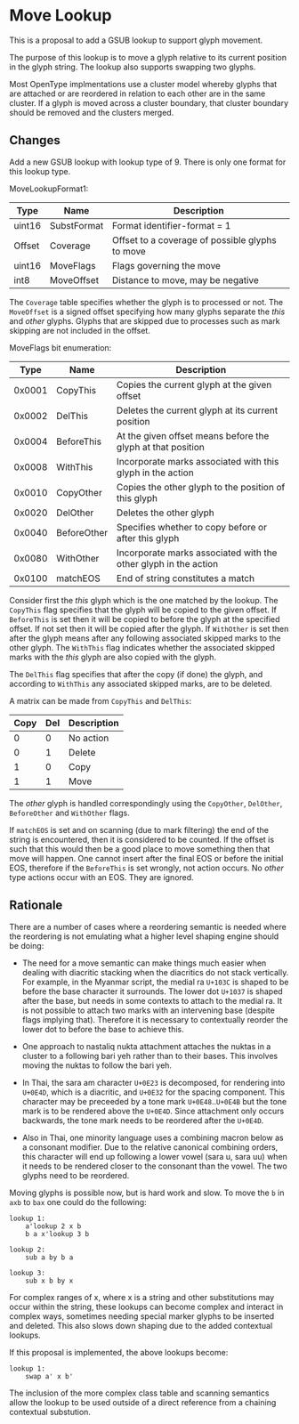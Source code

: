# Move Lookup

This is a proposal to add a GSUB lookup to support glyph movement.

The purpose of this lookup is to move a glyph relative to its current position
in the glyph string. The lookup also supports swapping two glyphs.

Most OpenType implmentations use a cluster model whereby glyphs that are
attached or are reordered in relation to each other are in the same cluster.
If a glyph is moved across a cluster boundary, that cluster boundary
should be removed and the clusters merged.


## Changes

Add a new GSUB lookup with lookup type of 9. There is only one format for this
lookup type.

MoveLookupFormat1:

Type   | Name        | Description
-----  | ----------  | -----------
uint16 | SubstFormat | Format identifier-format = 1
Offset | Coverage    | Offset to a coverage of possible glyphs to move
uint16 | MoveFlags   | Flags governing the move
int8   | MoveOffset  | Distance to move, may be negative

The `Coverage` table specifies whether the glyph is to processed or not. The
`MoveOffset` is a signed offset specifying how many glyphs separate the
*this* and *other* glyphs. Glyphs that are skipped due to processes such
as mark skipping are not included in the offset.

MoveFlags bit enumeration:

Type   | Name        | Description
------ | ----------  | -----------
0x0001 | CopyThis    | Copies the current glyph at the given offset
0x0002 | DelThis     | Deletes the current glyph at its current position
0x0004 | BeforeThis  | At the given offset means before the glyph at that position
0x0008 | WithThis    | Incorporate marks associated with this glyph in the action
0x0010 | CopyOther   | Copies the other glyph to the position of this glyph
0x0020 | DelOther    | Deletes the other glyph
0x0040 | BeforeOther | Specifies whether to copy before or after this glyph
0x0080 | WithOther   | Incorporate marks associated with the other glyph in the action
0x0100 | matchEOS    | End of string constitutes a match

Consider first the *this* glyph which is the one matched by the lookup. The
`CopyThis` flag specifies that the glyph will be copied to the given offset.
If `BeforeThis` is set then it will be copied to before the glyph at the specified
offset. If not set then it will be copied after the glyph. If `WithOther` is set
then after the glyph means after any following associated skipped marks to the
other glyph. The `WithThis` flag indicates whether the associated skipped marks with the
*this* glyph are also copied with the glyph.

The `DelThis` flag specifies that after the copy (if done) the glyph,
and according to `WithThis` any associated skipped marks, are to be deleted.

A matrix can be made from `CopyThis` and `DelThis`:

Copy | Del  | Description
---- | ---- | -----------
0    | 0    | No action
0    | 1    | Delete
1    | 0    | Copy
1    | 1    | Move

The *other* glyph is handled correspondingly using the `CopyOther`, `DelOther`,
`BeforeOther` and `WithOther` flags.

If `matchEOS` is set and on scanning (due to mark filtering) the end of the string
is encountered, then it is considered to be counted. If the offset is such that this
would then be a good place to move something then that move will happen. One cannot
insert after the final EOS or before the initial EOS, therefore if the `BeforeThis`
is set wrongly, not action occurs. No *other* type actions occur with an EOS. They
are ignored.

## Rationale

There are a number of cases where a reordering semantic is needed where the
reordering is not emulating what a higher level shaping engine should be doing:

* The need for a move semantic can make things much easier when dealing with
diacritic stacking when the diacritics do not stack vertically. For example, in
the Myanmar script, the medial ra `U+103C` is shaped to be before the base
character it surrounds. The lower dot `U+1037` is shaped after the base, but
needs in some contexts to attach to the medial ra. It is not possible to attach
two marks with an intervening base (despite flags implying that). Therefore it
is necessary to contextually reorder the lower dot to before the base to achieve
this.

* One approach to nastaliq nukta attachment attaches the nuktas in a cluster to a
following bari yeh rather than to their bases. This involves moving the nuktas
to follow the bari yeh.

* In Thai, the sara am character `U+0E23` is decomposed, for rendering into `U+0E4D`,
which is a diacritic, and `U+0E32` for the spacing component. This character may be
preceeded by a tone mark `U+0E48`..`U+0E4B` but the tone mark is to be rendered above
the `U+0E4D`. Since attachment only occurs backwards, the tone mark needs to be
reordered after the `U+0E4D`.

* Also in Thai, one minority language uses a combining macron below as a consonant modifier.
Due to the relative canonical combining orders, this character will end up following
a lower vowel (sara u, sara uu) when it needs to be rendered closer to the consonant
than the vowel. The two glyphs need to be reordered. 

Moving glyphs is possible now, but is hard work and slow. To move the `b` in `axb` to
`bax` one could do the following:

````
lookup 1:
    a'lookup 2 x b
    b a x'lookup 3 b

lookup 2:
    sub a by b a

lookup 3:
    sub x b by x

````

For complex ranges of x, where x is a string and other substitutions may occur
within the string, these lookups can become complex and interact in complex ways, sometimes
needing special marker glyphs to be inserted and deleted. This also slows down
shaping due to the added contextual lookups.

If this proposal is implemented, the above lookups become:

````
lookup 1:
    swap a' x b'
````

The inclusion of the more complex class table and scanning semantics allow the lookup
to be used outside of a direct reference from a chaining contextual substution.
